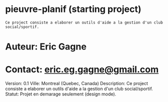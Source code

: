 # pieuvre-planif (starting project)
	Ce project consiste a elaborer un outils d'aide a la gestion d'un club social/sportif. 

# Auteur: 	Eric Gagne 
# Contact: 	eric.eg.gagne@gmail.com
Version: 	0.1
Ville:		Montreal (Quebec, Canada)
Description:	Ce project consiste a elaborer un outils d'aide a la gestion d'un club social/sportif. 
Statut: 	Projet en demarage seulement (design mode).



